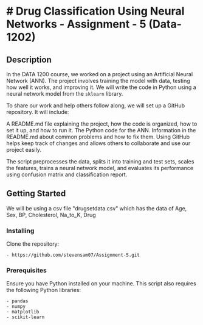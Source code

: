 # # Drug Classification Using Neural Networks - Assignment - 5 (Data-1202)

## Description

In the DATA 1200 course, we worked on a project using an Artificial Neural Network (ANN). The project involves training the model with data, testing how well it works, and improving it. We will write the code in Python using a neural network model from the `sklearn` library.

To share our work and help others follow along, we will set up a GitHub repository. 
It will include:

A README.md file explaining the project, how the code is organized, how to set it up, and how to run it.
The Python code for the ANN.
Information in the README.md about common problems and how to fix them.
Using GitHub helps keep track of changes and allows others to collaborate and use our project easily.

The script preprocesses the data, splits it into training and test sets, scales the features, trains a neural network model, and evaluates its performance using confusion matrix and classification report.

## Getting Started
We will be using a csv file "drugsetdata.csv" which has the data of Age,	Sex,	BP,	Cholesterol,	Na_to_K, Drug

### Installing

Clone the repository:
   
    - https://github.com/stevensam07/Assignment-5.git
  
  ### Prerequisites

Ensure you have Python installed on your machine. This script also requires the following Python libraries:

    - pandas
    - numpy
    - matplotlib
    - scikit-learn
  

    

